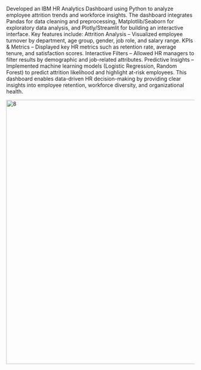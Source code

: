 Developed an IBM HR Analytics Dashboard using Python to analyze employee attrition trends and workforce insights. The dashboard integrates Pandas for data cleaning and preprocessing, Matplotlib/Seaborn for exploratory data analysis, and Plotly/Streamlit for building an interactive interface. Key features include:
Attrition Analysis – Visualized employee turnover by department, age group, gender, job role, and salary range.
KPIs & Metrics – Displayed key HR metrics such as retention rate, average tenure, and satisfaction scores.
Interactive Filters – Allowed HR managers to filter results by demographic and job-related attributes.
Predictive Insights – Implemented machine learning models (Logistic Regression, Random Forest) to predict attrition likelihood and highlight at-risk employees.
This dashboard enables data-driven HR decision-making by providing clear insights into employee retention, workforce diversity, and organizational health.

<img width="1373" height="705" alt="8" src="https://github.com/user-attachments/assets/b6b84c2f-4c41-4181-9d58-ef0bd9625068" />


